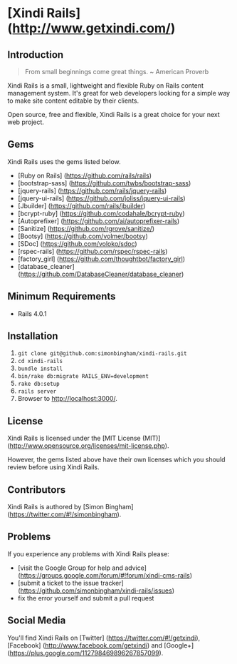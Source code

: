 # [Xindi Rails] (http://www.getxindi.com/)

## Introduction

> From small beginnings come great things. ~ American Proverb

Xindi Rails is a small, lightweight and flexible Ruby on Rails content management system. It's great for web developers looking for a simple way to make site content editable by their clients.

Open source, free and flexible, Xindi Rails is a great choice for your next web project.

## Gems

Xindi Rails uses the gems listed below.

* [Ruby on Rails] (https://github.com/rails/rails)
* [bootstrap-sass] (https://github.com/twbs/bootstrap-sass)
* [jquery-rails] (https://github.com/rails/jquery-rails)
* [jquery-ui-rails] (https://github.com/joliss/jquery-ui-rails)
* [Jbuilder] (https://github.com/rails/jbuilder)
* [bcrypt-ruby] (https://github.com/codahale/bcrypt-ruby)
* [Autoprefixer] (https://github.com/ai/autoprefixer-rails)
* [Sanitize] (https://github.com/rgrove/sanitize/)
* [Bootsy] (https://github.com/volmer/bootsy)
* [SDoc] (https://github.com/voloko/sdoc)
* [rspec-rails] (https://github.com/rspec/rspec-rails)
* [factory_girl] (https://github.com/thoughtbot/factory_girl)
* [database_cleaner] (https://github.com/DatabaseCleaner/database_cleaner)

## Minimum Requirements

* Rails 4.0.1

## Installation

1. `git clone git@github.com:simonbingham/xindi-rails.git`
2. `cd xindi-rails`
3. `bundle install`
4. `bin/rake db:migrate RAILS_ENV=development`
5. `rake db:setup`
6. `rails server`
7. Browser to [http://localhost:3000/](http://localhost:3000/).

## License

Xindi Rails is licensed under the [MIT License (MIT)] (http://www.opensource.org/licenses/mit-license.php).

However, the gems listed above have their own licenses which you should review before using Xindi Rails.

## Contributors

Xindi Rails is authored by [Simon Bingham] (https://twitter.com/#!/simonbingham).

## Problems

If you experience any problems with Xindi Rails please:

* [visit the Google Group for help and advice] (https://groups.google.com/forum/#!forum/xindi-cms-rails)
* [submit a ticket to the issue tracker] (https://github.com/simonbingham/xindi-rails/issues)
* fix the error yourself and submit a pull request

## Social Media

You'll find Xindi Rails on [Twitter] (https://twitter.com/#!/getxindi), [Facebook] (http://www.facebook.com/getxindi) and [Google+] (https://plus.google.com/112798469896267857099).
